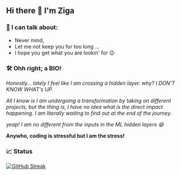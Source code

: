 ## Hi there 👋 I'm Ziga

### 🔭 I can talk about:

- Never mind,
- Let me not keep you for too long ...
- I hope you get what you are lookin' for 😉

### 🛠️ Ohh right; a BIO!

*Honestly... lately I feel like I am crossing a hidden layer. why? I DON'T KNOW WHAT's UP.*

*All I know is I am undergoing a transformation by taking on different projects, but the thing is, I have no idea what is the direct impact happening. I am literally waiting to find out at the end of the journey.*

*yeap! I am no different from the inputs in the ML hidden layers 😆*

**Anywho, coding is stressful but I am the stress!**

### 📈 Status

[![GitHub Streak](https://streak-stats.demolab.com?user=ZigaLarissa&theme=dark)](https://git.io/streak-stats)

